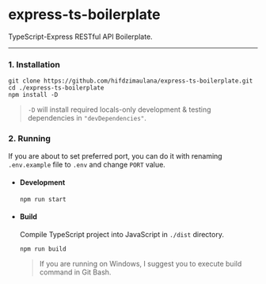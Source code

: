 # express-ts-boilerplate
TypeScript-Express RESTful API Boilerplate.
<hr>

### 1. Installation
```console
git clone https://github.com/hifdzimaulana/express-ts-boilerplate.git
cd ./express-ts-boilerplate
npm install -D
```
> `-D` will install required locals-only development & testing dependencies in `"devDependencies"`.

### 2. Running
If you are about to set preferred port, you can do it with renaming `.env.example` file to `.env` and change `PORT` value.

- #### Development
  ```console
  npm run start
  ```

- #### Build
    Compile TypeScript project into JavaScript in `./dist` directory.
    ```console
    npm run build
    ```
    > If you are running on Windows, I suggest you to execute build command in Git Bash.
